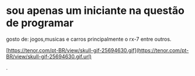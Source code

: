 # sou apenas um iniciante na questão de programar
gosto de: jogos,musicas e carros principalmente o rx-7 entre outros.

[https://tenor.com/pt-BR/view/skull-gif-25694630.gif](https://tenor.com/pt-BR/view/skull-gif-25694630.gif.url)





.
